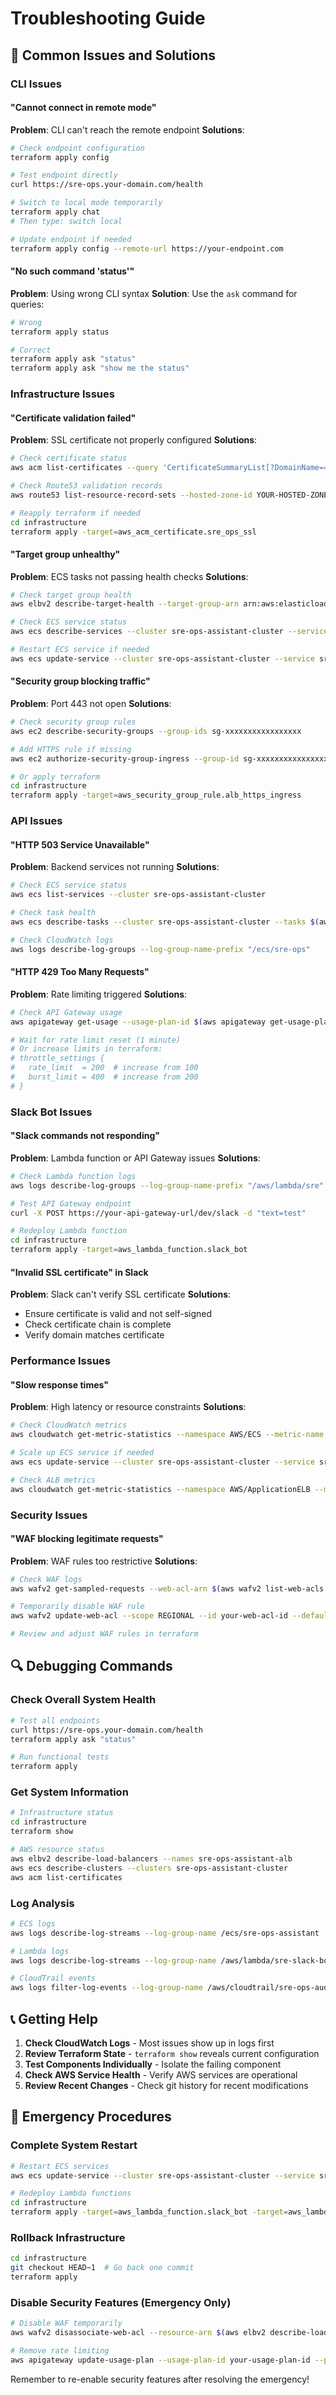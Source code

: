 # Troubleshooting Guide

## 🔧 Common Issues and Solutions

### CLI Issues

#### "Cannot connect in remote mode"
**Problem**: CLI can't reach the remote endpoint
**Solutions**:
```bash
# Check endpoint configuration
terraform apply config

# Test endpoint directly
curl https://sre-ops.your-domain.com/health

# Switch to local mode temporarily
terraform apply chat
# Then type: switch local

# Update endpoint if needed
terraform apply config --remote-url https://your-endpoint.com
```

#### "No such command 'status'"
**Problem**: Using wrong CLI syntax
**Solution**: Use the `ask` command for queries:
```bash
# Wrong
terraform apply status

# Correct
terraform apply ask "status"
terraform apply ask "show me the status"
```

### Infrastructure Issues

#### "Certificate validation failed"
**Problem**: SSL certificate not properly configured
**Solutions**:
```bash
# Check certificate status
aws acm list-certificates --query 'CertificateSummaryList[?DomainName==`sre-ops.your-domain.com`]'

# Check Route53 validation records
aws route53 list-resource-record-sets --hosted-zone-id YOUR-HOSTED-ZONE-ID --query 'ResourceRecordSets[?Type==`CNAME`]'

# Reapply terraform if needed
cd infrastructure
terraform apply -target=aws_acm_certificate.sre_ops_ssl
```

#### "Target group unhealthy"
**Problem**: ECS tasks not passing health checks
**Solutions**:
```bash
# Check target group health
aws elbv2 describe-target-health --target-group-arn arn:aws:elasticloadbalancing:us-west-2:YOUR-AWS-ACCOUNT-ID:targetgroup/sre-ops-https-tg-v2/457819692e233142

# Check ECS service status
aws ecs describe-services --cluster sre-ops-assistant-cluster --services sre-ops-assistant-mcp-server-https

# Restart ECS service if needed
aws ecs update-service --cluster sre-ops-assistant-cluster --service sre-ops-assistant-mcp-server-https --force-new-deployment
```

#### "Security group blocking traffic"
**Problem**: Port 443 not open
**Solutions**:
```bash
# Check security group rules
aws ec2 describe-security-groups --group-ids sg-xxxxxxxxxxxxxxxxx

# Add HTTPS rule if missing
aws ec2 authorize-security-group-ingress --group-id sg-xxxxxxxxxxxxxxxxx --protocol tcp --port 443 --cidr 0.0.0.0/0

# Or apply terraform
cd infrastructure
terraform apply -target=aws_security_group_rule.alb_https_ingress
```

### API Issues

#### "HTTP 503 Service Unavailable"
**Problem**: Backend services not running
**Solutions**:
```bash
# Check ECS service status
aws ecs list-services --cluster sre-ops-assistant-cluster

# Check task health
aws ecs describe-tasks --cluster sre-ops-assistant-cluster --tasks $(aws ecs list-tasks --cluster sre-ops-assistant-cluster --query 'taskArns[0]' --output text)

# Check CloudWatch logs
aws logs describe-log-groups --log-group-name-prefix "/ecs/sre-ops"
```

#### "HTTP 429 Too Many Requests"
**Problem**: Rate limiting triggered
**Solutions**:
```bash
# Check API Gateway usage
aws apigateway get-usage --usage-plan-id $(aws apigateway get-usage-plans --query 'items[0].id' --output text) --key-id your-api-key

# Wait for rate limit reset (1 minute)
# Or increase limits in terraform:
# throttle_settings {
#   rate_limit  = 200  # increase from 100
#   burst_limit = 400  # increase from 200
# }
```

### Slack Bot Issues

#### "Slack commands not responding"
**Problem**: Lambda function or API Gateway issues
**Solutions**:
```bash
# Check Lambda function logs
aws logs describe-log-groups --log-group-name-prefix "/aws/lambda/sre"

# Test API Gateway endpoint
curl -X POST https://your-api-gateway-url/dev/slack -d "text=test"

# Redeploy Lambda function
cd infrastructure
terraform apply -target=aws_lambda_function.slack_bot
```

#### "Invalid SSL certificate" in Slack
**Problem**: Slack can't verify SSL certificate
**Solutions**:
- Ensure certificate is valid and not self-signed
- Check certificate chain is complete
- Verify domain matches certificate

### Performance Issues

#### "Slow response times"
**Problem**: High latency or resource constraints
**Solutions**:
```bash
# Check CloudWatch metrics
aws cloudwatch get-metric-statistics --namespace AWS/ECS --metric-name CPUUtilization --dimensions Name=ServiceName,Value=sre-ops-assistant-mcp-server-https --start-time 2025-01-01T00:00:00Z --end-time 2025-01-01T01:00:00Z --period 300 --statistics Average

# Scale up ECS service if needed
aws ecs update-service --cluster sre-ops-assistant-cluster --service sre-ops-assistant-mcp-server-https --desired-count 3

# Check ALB metrics
aws cloudwatch get-metric-statistics --namespace AWS/ApplicationELB --metric-name TargetResponseTime --start-time 2025-01-01T00:00:00Z --end-time 2025-01-01T01:00:00Z --period 300 --statistics Average
```

### Security Issues

#### "WAF blocking legitimate requests"
**Problem**: WAF rules too restrictive
**Solutions**:
```bash
# Check WAF logs
aws wafv2 get-sampled-requests --web-acl-arn $(aws wafv2 list-web-acls --scope REGIONAL --query 'WebACLs[0].ARN' --output text) --rule-metric-name RateLimitRule --scope REGIONAL --time-window StartTime=2025-01-01T00:00:00Z,EndTime=2025-01-01T01:00:00Z --max-items 100

# Temporarily disable WAF rule
aws wafv2 update-web-acl --scope REGIONAL --id your-web-acl-id --default-action Allow={}

# Review and adjust WAF rules in terraform
```

## 🔍 Debugging Commands

### Check Overall System Health
```bash
# Test all endpoints
curl https://sre-ops.your-domain.com/health
terraform apply ask "status"

# Run functional tests
terraform apply
```

### Get System Information
```bash
# Infrastructure status
cd infrastructure
terraform show

# AWS resource status
aws elbv2 describe-load-balancers --names sre-ops-assistant-alb
aws ecs describe-clusters --clusters sre-ops-assistant-cluster
aws acm list-certificates
```

### Log Analysis
```bash
# ECS logs
aws logs describe-log-streams --log-group-name /ecs/sre-ops-assistant

# Lambda logs
aws logs describe-log-streams --log-group-name /aws/lambda/sre-slack-bot

# CloudTrail events
aws logs filter-log-events --log-group-name /aws/cloudtrail/sre-ops-audit-trail --start-time 1640995200000
```

## 📞 Getting Help

1. **Check CloudWatch Logs** - Most issues show up in logs first
2. **Review Terraform State** - `terraform show` reveals current configuration
3. **Test Components Individually** - Isolate the failing component
4. **Check AWS Service Health** - Verify AWS services are operational
5. **Review Recent Changes** - Check git history for recent modifications

## 🚨 Emergency Procedures

### Complete System Restart
```bash
# Restart ECS services
aws ecs update-service --cluster sre-ops-assistant-cluster --service sre-ops-assistant-mcp-server-https --force-new-deployment

# Redeploy Lambda functions
cd infrastructure
terraform apply -target=aws_lambda_function.slack_bot -target=aws_lambda_function.teams_bot
```

### Rollback Infrastructure
```bash
cd infrastructure
git checkout HEAD~1  # Go back one commit
terraform apply
```

### Disable Security Features (Emergency Only)
```bash
# Disable WAF temporarily
aws wafv2 disassociate-web-acl --resource-arn $(aws elbv2 describe-load-balancers --names sre-ops-assistant-alb --query 'LoadBalancers[0].LoadBalancerArn' --output text)

# Remove rate limiting
aws apigateway update-usage-plan --usage-plan-id your-usage-plan-id --patch-ops op=remove,path=/throttle
```

Remember to re-enable security features after resolving the emergency!